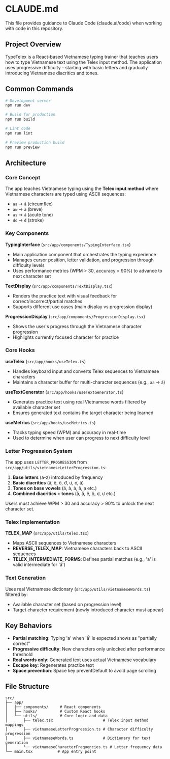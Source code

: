 # CLAUDE.md

This file provides guidance to Claude Code (claude.ai/code) when working with code in this repository.

## Project Overview

TypeTelex is a React-based Vietnamese typing trainer that teaches users how to type Vietnamese text using the Telex input method. The application uses progressive difficulty - starting with basic letters and gradually introducing Vietnamese diacritics and tones.

## Common Commands

```bash
# Development server
npm run dev

# Build for production
npm run build

# Lint code
npm run lint

# Preview production build
npm run preview
```

## Architecture

### Core Concept
The app teaches Vietnamese typing using the **Telex input method** where Vietnamese characters are typed using ASCII sequences:
- `aa` → `â` (circumflex)
- `aw` → `ă` (breve)
- `as` → `á` (acute tone)
- `dd` → `đ` (stroke)

### Key Components

**TypingInterface** (`src/app/components/TypingInterface.tsx`)
- Main application component that orchestrates the typing experience
- Manages cursor position, letter validation, and progression through difficulty levels
- Uses performance metrics (WPM > 30, accuracy > 90%) to advance to next character set

**TextDisplay** (`src/app/components/TextDisplay.tsx`)
- Renders the practice text with visual feedback for correct/incorrect/partial matches
- Supports different use cases (main display vs progression display)

**ProgressionDisplay** (`src/app/components/ProgressionDisplay.tsx`)
- Shows the user's progress through the Vietnamese character progression
- Highlights currently focused character for practice

### Core Hooks

**useTelex** (`src/app/hooks/useTelex.ts`)
- Handles keyboard input and converts Telex sequences to Vietnamese characters
- Maintains a character buffer for multi-character sequences (e.g., `aa` → `â`)

**useTextGenerator** (`src/app/hooks/useTextGenerator.ts`)
- Generates practice text using real Vietnamese words filtered by available character set
- Ensures generated text contains the target character being learned

**useMetrics** (`src/app/hooks/useMetrics.ts`)
- Tracks typing speed (WPM) and accuracy in real-time
- Used to determine when user can progress to next difficulty level

### Letter Progression System

The app uses `LETTER_PROGRESSION` from `src/app/utils/vietnameseLetterProgression.ts`:

1. **Base letters** (a-z) introduced by frequency
2. **Basic diacritics** (â, ê, ô, đ, ư, ơ, ă)
3. **Tones on base vowels** (á, à, ả, ã, ạ etc.)
4. **Combined diacritics + tones** (ắ, ầ, ệ, ộ, ợ, ự etc.)

Users must achieve WPM > 30 and accuracy > 90% to unlock the next character set.

### Telex Implementation

**TELEX_MAP** (`src/app/utils/telex.tsx`)
- Maps ASCII sequences to Vietnamese characters
- **REVERSE_TELEX_MAP**: Vietnamese characters back to ASCII sequences
- **TELEX_INTERMEDIATE_FORMS**: Defines partial matches (e.g., 'a' is valid intermediate for 'ấ')

### Text Generation

Uses real Vietnamese dictionary (`src/app/utils/vietnameseWords.ts`) filtered by:
- Available character set (based on progression level)
- Target character requirement (newly introduced character must appear)

## Key Behaviors

- **Partial matching**: Typing 'a' when 'ấ' is expected shows as "partially correct"
- **Progressive difficulty**: New characters only unlocked after performance threshold
- **Real words only**: Generated text uses actual Vietnamese vocabulary
- **Escape key**: Regenerates practice text
- **Space prevention**: Space key preventDefault to avoid page scrolling

## File Structure

```
src/
├── app/
│   ├── components/     # React components
│   ├── hooks/          # Custom React hooks
│   └── utils/          # Core logic and data
│       ├── telex.tsx                      # Telex input method mappings
│       ├── vietnameseLetterProgression.ts # Character difficulty progression
│       ├── vietnameseWords.ts             # Dictionary for text generation
│       └── vietnameseCharacterFrequencies.ts # Letter frequency data
└── main.tsx           # App entry point
```